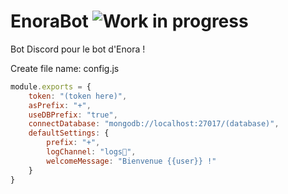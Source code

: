 # EnoraBot ![Work in progress](http://www.repostatus.org/badges/latest/wip.svg)
Bot Discord pour le bot d'Enora !

Create file name: config.js

```javascript
module.exports = {
    token: "(token here)",
    asPrefix: "+",
    useDBPrefix: "true",
    connectDatabase: "mongodb://localhost:27017/(database)",
    defaultSettings: {
        prefix: "+",
        logChannel: "logs🔎",
        welcomeMessage: "Bienvenue {{user}} !"
    }
}
```
